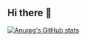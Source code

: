 ## Hi there 👋
[![Anurag's GitHub stats](https://github-readme-stats.vercel.app/api?username=Coooder-Crypto)](https://github.com/anuraghazra/github-readme-stats)

<!--
**Coooder-Crypto/Coooder-Crypto** is a ✨ _special_ ✨ repository because its `README.md` (this file) appears on your GitHub profile.

Here are some ideas to get you started:

- 🔭 I’m currently working on ...
- 🌱 I’m currently learning ...
- 👯 I’m looking to collaborate on ...
- 🤔 I’m looking for help with ...
- 💬 Ask me about ...
- 📫 How to reach me: ...
- 😄 Pronouns: ...
- ⚡ Fun fact: ...
-->
